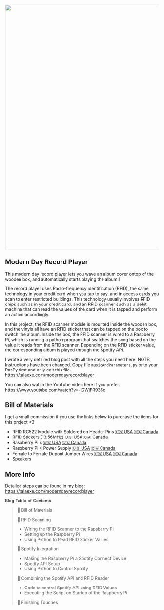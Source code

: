 <p align="center"><img src="./recordplayerimage.png" width="800"></p>

## Modern Day Record Player

This modern day record player lets you wave an album cover ontop of the wooden box, and automatically starts playing the album!!

The record player uses Radio-frequency identification (RFID), the same technology in your credit card when you tap to pay, and in access cards you scan to enter restricted buildings. This technology usually involves RFID chips such as in your credit card, and an RFID scanner such as a debit machine that can read the values of the card when it is tapped and perform an action accordingly.

In this project, the RFID scanner module is mounted inside the wooden box, and the vinyls all have an RFID sticker that can be tapped on the box to switch the album. Inside the box, the RFID scanner is wired to a Raspberry Pi, which is running a python program that switches the song based on the value it reads from the RFID scanner. Depending on the RFID sticker value, the corresponding album is played through the Spotify API.  

I wrote a very detailed blog post with all the steps you need here:
NOTE: Instructions have been changed. Copy file `musicAndParameters.py` onto your RasPy first and only edit this file.
https://talaexe.com/moderndayrecordplayer

You can also watch the YouTube video here if you prefer.
https://www.youtube.com/watch?v=-jGWjFR936o

## Bill of Materials

I get a small commission if you use the links below to purchase the items for this project <3

- RFID RC522 Module with Soldered on Header Pins
    <a href="https://amzn.to/3BVej0s" target="__blank">🇺🇸 USA</a>
    <a href="https://amzn.to/3M6kun4" target="__blank">🇨🇦 Canada</a>
- RFID Stickers (13.56MHz)
    <a href="https://amzn.to/3hokkJv" target="__blank">🇺🇸 USA</a>
    <a href="https://amzn.to/3JVox3A" target="__blank">🇨🇦 Canada</a>
- Raspberry Pi 4 
    <a href="https://amzn.to/3hpanvm" target="__blank">🇺🇸 USA</a>
    <a href="https://amzn.to/35A3Efj" target="__blank">🇨🇦 Canada</a>
- Raspberry Pi 4 Power Supply
    <a href="https://amzn.to/3IsTo7v" target="__blank">🇺🇸 USA</a>
    <a href="https://amzn.to/35jZ2Ky" target="__blank">🇨🇦 Canada</a>
- Female to Female Dupont Jumper Wires
    <a href="https://amzn.to/3pnxWJw" target="__blank">🇺🇸 USA</a>
    <a href="https://amzn.to/3IuTQSq" target="__blank">🇨🇦 Canada</a>
- Speakers


## More Info
Detailed steps can be found in my blog: https://talaexe.com/moderndayrecordplayer

Blog Table of Contents
> 📌 Bill of Materials
>
> 📌 RFID Scanning
> - Wiring the RFID Scanner to the Rapsberry Pi
> - Setting up the Raspberry Pi
> - Using Python to Read RFID Sticker Values
>
> 📌 Spotify Integration
> - Making the Raspberry Pi a Spotify Connect Device
> - Spotify API Setup
> - Using Python to Control Spotify
>
> 📌 Combining the Spotify API and RFID Reader
> - Code to control Spotify API using RFID Values
> - Executing the Script on Startup of the Raspberry Pi
>
> 📌 Finishing Touches

